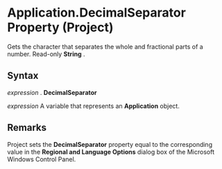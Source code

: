 
# Application.DecimalSeparator Property (Project)

Gets the character that separates the whole and fractional parts of a number. Read-only  **String** .


## Syntax

 _expression_ . **DecimalSeparator**

 _expression_ A variable that represents an **Application** object.


## Remarks

Project sets the  **DecimalSeparator** property equal to the corresponding value in the **Regional and Language Options** dialog box of the Microsoft Windows Control Panel.

